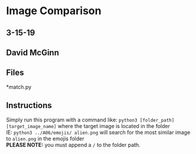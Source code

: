 # Image Comparison
## 3-15-19
## David McGinn

## Files
  *match.py
  
## Instructions
Simply run this program with a command like:  `python3 [folder_path] [target_image_name]` where the target image is located in the folder<br>
IE: `python3 ../A06/emojis/ alien.png` will search for the most similar image to `alien.png` in the emojis folder <br>
__PLEASE NOTE:__ you must append a `/` to the folder path.

